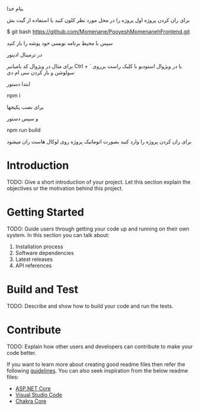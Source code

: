 بنام خدا

برای ران کردن پروژه اول پروژه را در محل مورد نظر کلون کنید با استفاده از گیت بش

$ git bash https://github.com/Momenane/PooyeshMomenanehFrontend.git

سپس با محیط برنامه نویسی خود پوشه را باز کنید

در ترمینال ادیتور

برای مثال در ویژوال کد بامیانبر 
Ctrl + `
یا در ویژوال استودیو
با کلیک راست برروی سولوشن و باز کردن سی ام دی

ابتدا دستور

npm i

برای نصب پکیجها

و سپس دستور

npm run build

برای ران کردن پروژه را وارد کنید
بصورت اتوماتیک پروژه روی لوکال هاست ران میشود




# Introduction 
TODO: Give a short introduction of your project. Let this section explain the objectives or the motivation behind this project. 

# Getting Started
TODO: Guide users through getting your code up and running on their own system. In this section you can talk about:
1.	Installation process
2.	Software dependencies
3.	Latest releases
4.	API references

# Build and Test
TODO: Describe and show how to build your code and run the tests. 

# Contribute
TODO: Explain how other users and developers can contribute to make your code better. 

If you want to learn more about creating good readme files then refer the following [guidelines](https://www.visualstudio.com/en-us/docs/git/create-a-readme). You can also seek inspiration from the below readme files:
- [ASP.NET Core](https://github.com/aspnet/Home)
- [Visual Studio Code](https://github.com/Microsoft/vscode)
- [Chakra Core](https://github.com/Microsoft/ChakraCore)
